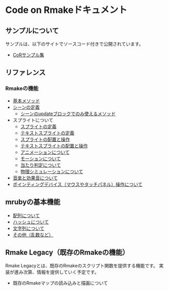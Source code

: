 # Code on Rmakeドキュメント

## サンプルについて

サンプルは、以下のサイトでソースコード付きで公開されています。

* [CoRサンプル集](https://rmake.jp/games/cor_examples)

## リファレンス

### Rmakeの機能

* [基本メソッド](rmake/basic.md)
* [シーンの定義](rmake/scene.md)
  * [シーンのupdateブロックでのみ使えるメソッド](rmake/scene_update.md)
* スプライトについて
  * [スプライトの定義](rmake/define_sprite.md)
  * [テキストスプライトの定義](rmake/define_sprite.md)
  * [スプライトの配置と操作](rmake/sprite.md)
  * [テキストスプライトの配置と操作](rmake/text_sprite.md)
  * [アニメーションについて](rmake/animation.md)
  * [モーションについて](rmake/motion.md)
  * [当たり判定について](rmake/collision.md)
  * [物理シミュレーションについて](rmake/physics.md)
* [音楽と効果音について](rmake/sound.md)
* [ポインティングデバイス（マウスやタッチパネル）操作について](rmake/pointer.md)

## mrubyの基本機能

* [配列について](mruby/array.md)
* [ハッシュについて](mruby/hash.md)
* [文字列について](mruby/string.md)
* [その他（乱数など）](mruby/other.md)

## Rmake Legacy（既存のRmakeの機能）

Rmake Legacyとは、既存のRmakeのスクリプト関数を提供する機能です。
実装が進み次第、情報を提供していく予定です。

* 既存のRmakeマップの読み込みと描画について